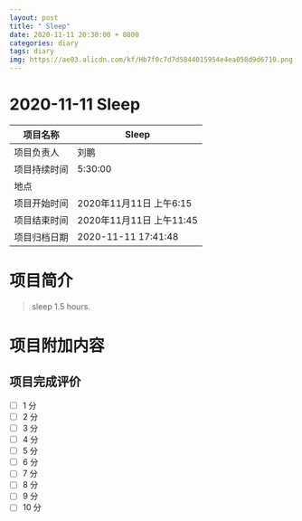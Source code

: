 ```yaml
---
layout: post
title: " Sleep"
date: 2020-11-11 20:30:00 + 0800
categories: diary
tags: diary
img: https://ae03.alicdn.com/kf/Hb7f0c7d7d5844015954e4ea058d9d6710.png
---
```


#  2020-11-11 Sleep


| 项目名称     |    Sleep      |
| ------------ | ----------------------- |
| 项目负责人   | 刘鹏                    |
| 项目持续时间 | 5:30:00                 |
| 地点         |     |
| 项目开始时间 | 2020年11月11日 上午6:15 |
| 项目结束时间 | 2020年11月11日 上午11:45 |
| 项目归档日期 | 2020-11-11 17:41:48  |

# 项目简介
> sleep 1.5 hours.  


# 项目附加内容





## 项目完成评价

- [ ]  1 分
- [ ]  2 分
- [ ]  3 分
- [ ]  4 分
- [ ]  5 分
- [ ]  6 分
- [ ]  7 分
- [ ]  8 分
- [ ]  9 分
- [ ]  10 分